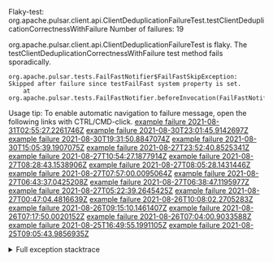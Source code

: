         
Flaky-test: org.apache.pulsar.client.api.ClientDeduplicationFailureTest.testClientDeduplicationCorrectnessWithFailure
Number of failures: 19

org.apache.pulsar.client.api.ClientDeduplicationFailureTest is flaky. The testClientDeduplicationCorrectnessWithFailure test method fails sporadically.

```
org.apache.pulsar.tests.FailFastNotifier$FailFastSkipException: Skipped after failure since testFailFast system property is set.
	at org.apache.pulsar.tests.FailFastNotifier.beforeInvocation(FailFastNotifier.java:88)

```

Usage tip: To enable automatic navigation to failure message, open the following links with CTRL/CMD-click.
[example failure 2021-08-31T02:55:27.2261746Z](https://github.com/apache/pulsar/runs/3468534483?check_suite_focus=true#step:9:675)
[example failure 2021-08-30T23:01:45.9142697Z](https://github.com/apache/pulsar/runs/3467152590?check_suite_focus=true#step:9:683)
[example failure 2021-08-30T19:31:50.8847074Z](https://github.com/apache/pulsar/runs/3465551342?check_suite_focus=true#step:9:687)
[example failure 2021-08-30T15:05:39.1907075Z](https://github.com/apache/pulsar/runs/3463119398?check_suite_focus=true#step:9:675)
[example failure 2021-08-27T23:52:40.8525341Z](https://github.com/apache/pulsar/runs/3447917315?check_suite_focus=true#step:9:677)
[example failure 2021-08-27T10:54:27.1877914Z](https://github.com/apache/pulsar/runs/3442314708?check_suite_focus=true#step:9:683)
[example failure 2021-08-27T08:28:43.1538906Z](https://github.com/apache/pulsar/runs/3441181162?check_suite_focus=true#step:9:675)
[example failure 2021-08-27T08:05:28.1431446Z](https://github.com/apache/pulsar/runs/3440980370?check_suite_focus=true#step:9:695)
[example failure 2021-08-27T07:57:00.0095064Z](https://github.com/apache/pulsar/runs/3440855241?check_suite_focus=true#step:9:675)
[example failure 2021-08-27T06:43:37.0425208Z](https://github.com/apache/pulsar/runs/3440456730?check_suite_focus=true#step:9:675)
[example failure 2021-08-27T06:38:47.1195977Z](https://github.com/apache/pulsar/runs/3440411158?check_suite_focus=true#step:9:672)
[example failure 2021-08-27T05:22:39.2645425Z](https://github.com/apache/pulsar/runs/3440010388?check_suite_focus=true#step:9:683)
[example failure 2021-08-27T00:47:04.4816639Z](https://github.com/apache/pulsar/runs/3438608599?check_suite_focus=true#step:9:675)
[example failure 2021-08-26T10:08:02.2705283Z](https://github.com/apache/pulsar/runs/3431383943?check_suite_focus=true#step:9:675)
[example failure 2021-08-26T09:15:10.1461407Z](https://github.com/apache/pulsar/runs/3430942268?check_suite_focus=true#step:9:680)
[example failure 2021-08-26T07:17:50.0020152Z](https://github.com/apache/pulsar/runs/3429972501?check_suite_focus=true#step:9:672)
[example failure 2021-08-26T07:04:00.9033588Z](https://github.com/apache/pulsar/runs/3429892136?check_suite_focus=true#step:9:680)
[example failure 2021-08-25T16:49:55.1991105Z](https://github.com/apache/pulsar/runs/3424390559?check_suite_focus=true#step:9:684)
[example failure 2021-08-25T09:05:43.9856935Z](https://github.com/apache/pulsar/runs/3420085427?check_suite_focus=true#step:10:636)


<details>
<summary>Full exception stacktrace</summary>
<code><pre>
org.apache.pulsar.tests.FailFastNotifier$FailFastSkipException: Skipped after failure since testFailFast system property is set.
	at org.apache.pulsar.tests.FailFastNotifier.beforeInvocation(FailFastNotifier.java:88)

</pre></code>
</details>

